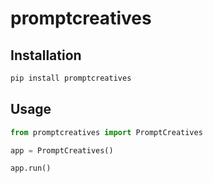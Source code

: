 # promptcreatives

## Installation

```bash
pip install promptcreatives
```

## Usage

```python
from promptcreatives import PromptCreatives

app = PromptCreatives()

app.run()
```
